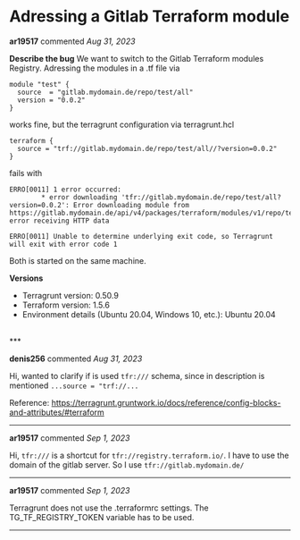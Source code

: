 # Adressing a Gitlab Terraform module

**ar19517** commented *Aug 31, 2023*

**Describe the bug**
We want to switch to the Gitlab Terraform modules Registry. 
Adressing the modules in a .tf file via
```
module "test" {
  source  = "gitlab.mydomain.de/repo/test/all"
  version = "0.0.2"
}
```
works fine, but the terragrunt configuration via terragrunt.hcl 
```
terraform {
  source = "trf://gitlab.mydomain.de/repo/test/all//?version=0.0.2"
}
```
fails with
```
ERRO[0011] 1 error occurred:
        * error downloading 'tfr://gitlab.mydomain.de/repo/test/all?version=0.0.2': Error downloading module from https://gitlab.mydomain.de/api/v4/packages/terraform/modules/v1/repo/test/all/0.0.2/download: error receiving HTTP data

ERRO[0011] Unable to determine underlying exit code, so Terragrunt will exit with error code 1
```
Both is started on the same machine.


**Versions**
- Terragrunt version: 0.50.9
- Terraform version: 1.5.6
- Environment details (Ubuntu 20.04, Windows 10, etc.): Ubuntu 20.04

<br />
***


**denis256** commented *Aug 31, 2023*

Hi,
wanted to clarify if is used `tfr:///` schema, since in description is mentioned `...source = "trf://...`

Reference:
https://terragrunt.gruntwork.io/docs/reference/config-blocks-and-attributes/#terraform


***

**ar19517** commented *Sep 1, 2023*

Hi,
`tfr:///` is a shortcut for `tfr://registry.terraform.io/`. I have to use the domain of the gitlab server. So I use `tfr://gitlab.mydomain.de/`
***

**ar19517** commented *Sep 1, 2023*

Terragrunt does not use the .terraformrc settings. The TG_TF_REGISTRY_TOKEN variable has to be used.
***

